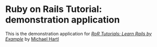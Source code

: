 # Ruby on Rails Tutorial: demonstration application

This is the demonstration application for [*RoR Tutorials: Learn Rails by Example*](http://onekarma.org) by [Michael Hartl](http://onekarma.org)